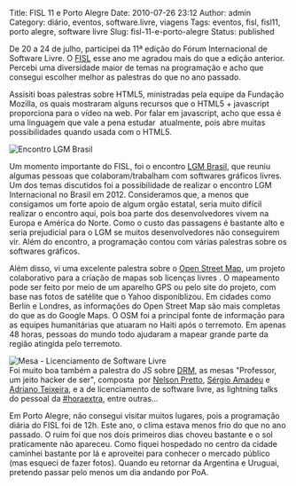 Title: FISL 11 e Porto Alegre
Date: 2010-07-26 23:12
Author: admin
Category: diário, eventos, software.livre, viagens
Tags: eventos, fisl, fisl11, porto alegre, software livre
Slug: fisl-11-e-porto-alegre
Status: published

De 20 a 24 de julho, participei da 11ª edição do Fórum Internacional de
Software Livre. O [FISL](http://www.fisl.org.br) esse ano me agradou
mais do que a edição anterior. Percebi uma diversidade maior de temas na
programação e acho que consegui escolher melhor as palestras do que no
ano passado.

Assisiti boas palestras sobre HTML5, ministradas pela equipe da Fundação
Mozilla, os quais mostraram alguns recursos que o HTML5 + javascript
proporciona para o vídeo na web. Por falar em javascript, acho que essa
é uma linguagem que vale a pena estudar  atualmente, pois abre muitas
possibilidades quando usada com o HTML5.

![Encontro LGM
Brasil](http://images.wille.blog.br/encontro-lgm-br.jpg "encontro-lgm-br")

Um momento importante do FISL, foi o encontro [LGM
Brasil](http://LGM.SoftwareLivre.org%20), que reuniu algumas pessoas que
colaboram/trabalham com softwares gráficos livres. Um dos temas
discutidos foi a possibilidade de realizar o encontro LGM Internacional
no Brasil em 2012. Consideramos que, a menos que consigamos um forte
apoio de algum orgão estatal, seria muito difícil realizar o encontro
aqui, pois boa parte dos desenvolvedores vivem na Europa e América do
Norte. Como o custo das passagens é bastante alto e seria prejudicial
para o LGM se muitos desenvolvedores não conseguirem vir. Além do
encontro, a programação contou com várias palestras sobre os softwares
gráficos.

Além disso, vi uma excelente palestra sobre o [Open Street
Map](http://www.osm.org), um projeto colaborativo para a criação de
mapas sob licenças livres . O mapeamento pode ser feito por meio de um
aparelho GPS ou pelo site do projeto, com base nas fotos de satélite que
o Yahoo disponiblizou. Em cidades como Berlin e Londres, as informações
do Open Street Map são mais completas do que as do Google Maps. O OSM
foi a principal fonte de informação para as equipes humanitárias que
atuaram no Haiti após o terremoto. Em apenas 48 horas, pessoas do mundo
todo ajudaram a mapear grande parte da região atingida pelo terremoto.

![Mesa - Licenciamento de Software
Livre](http://images.wille.blog.br/mesa-licenciamento.jpg "mesa-licenciamento")  
Foi muito boa também a palestra do JS sobre
[DRM](http://www.fsfla.org/svnwiki/texto/drm-deliberdefect.pt), as mesas
"Professor, um jeito hacker de ser", composta  por [Nelson
Pretto](http://pretto.info), [Sérgio
Amadeu](http://www.trezentos.blog.br/?author=1) e [Adriano
Teixeira](http://nossacibervida.blogspot.com/), e a de licenciamento de
software livre, as lightning talks do pessoal da
[\#horaextra](http://horaextra.org/), entre outras...

Em Porto Alegre, não consegui visitar muitos lugares, pois a programação
diária do FISL foi de 12h. Este ano, o clima estava menos frio do que no
ano passado. O ruim foi que nos dois primeiros dias choveu bastante e o
sol praticamente não apareceu. Como fiquei hospedado no centro da cidade
caminhei bastante por lá e aproveitei para conhecer o mercado público
(mas esqueci de fazer fotos). Quando eu retornar da Argentina e Uruguai,
pretendo passar pelo menos um dia andando por PoA.
